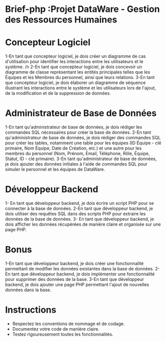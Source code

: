 # Brief-php :Projet DataWare - Gestion des Ressources Humaines
# Concepteur Logiciel
1-En tant que concepteur logiciel, je dois créer un diagramme de cas d'utilisation pour identifier les interactions entre les utilisateurs et le système. /n
2-En tant que concepteur logiciel, je dois concevoir un diagramme de classe représentant les entités principales telles que les Équipes et les Membres du personnel, ainsi que leurs relations.
3-En tant que concepteur logiciel, je dois élaborer un diagramme de séquence illustrant les interactions entre le système et les utilisateurs lors de l'ajout, de la modification et de la suppression de données.
# Administrateur de Base de Données
1-En tant qu'administrateur de base de données, je dois rédiger les commandes SQL nécessaires pour créer la base de données.
2-En tant qu'administrateur de base de données, je dois rédiger des commandes SQL pour créer les tables, notamment une table pour les équipes (ID Équipe - clé primaire, Nom Équipe, Date de Création, etc.) et une autre pour les membres du personnel (Nom, Prénom, Email, Téléphone, Rôle, Équipe, Statut, ID - clé primaire).
3-En tant qu'administrateur de base de données, je dois ajouter des données initiales à l'aide de commandes SQL pour simuler le personnel et les équipes de DataWare.
# Développeur Backend
1- En tant que développeur backend, je dois écrire un script PHP pour se connecter à la base de données.
2-En tant que développeur backend, je dois utiliser des requêtes SQL dans des scripts PHP pour extraire les données de la base de données.
3- En tant que développeur backend, je dois afficher les données récupérées de manière claire et organisée sur une page PHP.

# Bonus
1-En tant que développeur backend, je dois créer une fonctionnalité permettant de modifier les données existantes dans la base de données.
2-En tant que développeur backend, je dois implémenter une fonctionnalité pour supprimer des données de la base.
3-En tant que développeur backend, je dois ajouter une page PHP permettant l'ajout de nouvelles données dans la base.
# Instructions
- Respectez les conventions de nommage et de codage.
- Documentez votre code de manière claire.
- Testez rigoureusement toutes les fonctionnalités.
